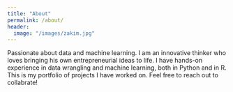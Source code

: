 ```yaml
---
title: "About"
permalink: /about/
header:
  image: "/images/zakim.jpg"
---
```


Passionate about data and machine learning. I am an innovative thinker who loves bringing his own entrepreneurial ideas to life. I have hands-on experience in data wrangling and machine learning, both in Python and in R. This is my portfolio of projects I have worked on. Feel free to reach out to collabrate!
